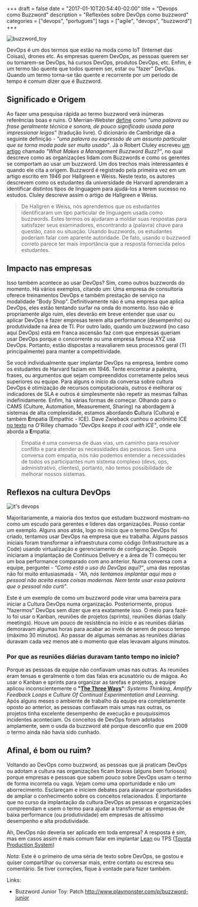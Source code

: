 +++
draft = false
date = "2017-01-10T20:54:40-02:00"
title = "Devops como Buzzword"
description = "Reflexões sobre DevOps como buzzword"
categories = ["devops", "portugues"]
tags = ["agile", "devops", "buzzword"]
+++

![buzzword_toy](/images/buzzword_junior.jpg)

DevOps é um dos termos que estão na moda como IoT (Internet das Coisas), drones etc. As empresas querem DevOps, as pessoas querem ser ou tornarem-se DevOps, há cursos DevOps, produtos DevOps, etc. Enfim, é um termo tão quente que todos querem ser, estar ou "fazer" DevOps. Quando um termo torna-se tão quente e recorrente por um período de tempo é comum dizer que é Buzzword.

## Significado e Origem

Ao fazer uma pesquisa rápida ao termo buzzword verá inúmeras referências boas e ruins. O Merrian-Webster [define](https://www.merriam-webster.com/dictionary/buzzword) como *"uma palavra ou frase geralmente técnica e sonora, de pouco significado usada para impressionar leigos"* (tradução livre). O dicionário de Cambridge dá a seguinte definição - *"uma palavra ou expressão de um assunto particular que se torna moda pode ser muito usado"*. Já o Robert Cluley escreveu [um artigo](http://journals.sagepub.com/doi/abs/10.1177/0170840612464750) chamado *"What Makes a Management Buzzword Buzz?"*, no qual descreve como as organizações lidam com Buzzwords e como os gerentes se comportam ao usar um buzzword. Um dos trechos mais interessantes é quando ele cita a origem. Buzzword é registrado pela primeira vez em um artigo escrito em 1946 por Hallgreen e Weiss. Neste texto, os autores descrevem como os estudantes da universidade de Harvard aprenderam a identificar distintos tipos de linguagem para ajudá-los a terem sucesso no estudos. Cluley descreve assim o artigo de Hallgreen e Weiss.

> De Hallgren e Weiss, nós aprendemos que os estudantes identificaram um tipo particular de linguagem usada como buzzwords. Estes termos os ajudaram a moldar suas respostas para satisfazer seus examinadores, encontrando a (palavra) chave para questão, caso ou situação. Usando buzzwords, os estudantes poderiam falar com aparente autoridade. De fato, usando o buzzword correto parece ter mais importância que a resposta fornecida pelos estudantes.

## Impacto nas empresas

Isso também acontece ao usar DevOps? Sim, como outros buzzwords do momento. Há vários exemplos, citando um: Uma empresa de consultoria oferece treinamentos DevOps e também prestação de serviço na modalidade "Body Shop". Definitivamente não é uma empresa que aplica DevOps, eles estão tentando surfar na onda do momento. Isso não é propriamente algo ruim, eles deverão em breve entender que usar ou aplicar DevOps é fazer empresas terem alta performance (desempenho) ou produtividade na área de TI. Por outro lado, quando um buzzword (no caso aqui DevOps) está em franca ascensão faz com que empresas queriam usar DevOps porque o concorrente ou uma empresa famosa XYZ usa DevOps. Portanto, estão dispostas a reavaliarem seus processos geral (TI principalmente) para manter a competitividade.

Se você individualmente quer implantar DevOps na empresa, lembre como os estudantes de Harvard faziam em 1946. Tente encontrar a palestra, frases, ou argumentos que sejam compreendidos corretamente pelos seus superiores ou equipe. Para alguns o início da conversa sobre cultura DevOps é otimização de recursos computacionais, outros é melhorar os indicadores de SLA e outros é simplesmente não repetir as mesmas falhas indefinidamente. Enfim, há várias formas de começar. Olhando para o CAMS (Culture, Automation, Measurement, Sharing) na abordagem à sistemas de alta complexidade, estamos abordando **C**ultura (Cultura) e também **E**mpatia (Empathic - ICE). Dave Zwieback cunhou o acrônimo  ICE [no texto](http://radar.oreilly.com/2015/01/devops-keeps-it-cool-with-ice.html) na O'Rilley chamado *"DevOps keeps it cool with ICE"*, onde ele aborda a **E**mpatia:

> Empatia é uma conversa de duas vias, um caminho para resolver conflito e para atender as necessidades das pessoas. Sem uma conversa com empatia, nós não podemos entender a necessidades de todos os participantes num sistema complexo (devs, ops, administrativo, clientes), portanto, não temos possibilidade de melhorar nossos sistemas.

## Reflexos na cultura DevOps

![it's devops](/images/devops_elefant.png)

Majoritariamente, a maioria dos textos que estudam buzzword mostram-no como um escudo para gerentes e líderes das organizações. Posso contar um exemplo. Alguns anos atrás, logo no início que o termo DevOps foi criado, tentamos usar DevOps na empresa que eu trabalha. Alguns passos iniciais foram transformar a infraestrutura como código (Infrastructure as a Code) usando virtualização e gerenciamento de configuração. Depois iniciaram a implantação de Continuos Delivery e a área de TI começou ter um boa performance comparado com ano anterior. Numa conversa com a equipe, perguntei - *"Como está o uso do DevOps aqui?"*, uma das repostas não foi muito entusiasmada - *"Ah, nós tentamos implantar aqui mas o pessoal não aceita essas coisas modernas. Nem tente usar essa palavra que o pessoal não curti"*.

Este é um exemplo de como um buzzword pode virar uma barreira para iniciar a Cultura DevOps numa organização. Posteriormente, propus "fazermos" DevOps sem dizer que era exatamente isso. O meio para fazê-lo foi usar o Kanban, reuniões de projetos (sprints), reuniões diárias (daily meetings). Houve um pouco de resistência no início e as reuniões diárias demoravam algumas horas para acabar ao invés de serem de pouco tempo (máximo 30 minutos). Ao passar de algumas semanas as reuniões diárias duravam cada vez menos até o momento que elas levavam alguns minutos.

### Por que as reuniões diárias duravam tanto tempo no início?

Porque as pessoas da equipe não confiavam umas nas outras. As reuniões eram tensas e geralmente o tom das falas era acusatório ou de mágoa. Ao usar o Kanban e sprints para organizar as tarefas e projetos, a equipe aplicou inconscientemente o **"[The Three Ways](http://itrevolution.com/the-three-ways-principles-underpinning-devops/)"**: *Systems Thinking*, *Amplify Feedback Loops* e *Culture Of Continual Experimentation and Learning*. Após alguns meses o ambiente de trabalho da equipe era completamente oposto ao anterior, as pessoas confiavam mais umas nas outras, os projetos tinha excelente desempenho de execução e pouquíssimos incidentes aconteciam. Os conceitos de DevOps foram adotados amplamente, sem o usda da buzzword até porque desconfio que em 2009 o termo ainda não havia sido cunhado.

## Afinal, é bom ou ruim?

Voltando ao DevOps como buzzword, as pessoas que já praticam DevOps ou adotam a cultura nas organizações ficam bravas (alguns bem furiosos) porque empresas e pessoas que sabem pouco sobre DevOps usam o termo de forma incorreta ou vaga. Vejam como uma oportunidade e não um aborrecimento. Esclareçam e iniciem debates para alavancar oportunidades de ampliar o conhecimento sobre os conceitos relacionados. É importante que no curso da implantação da cultura DevOps as pessoas e organizações compreendam e usem o termo para ajudar a transformar as empresas de baixa performance (ou produtividade) em empresas de altíssimo desempenho e alta produtividade.

Ah, DevOps não deveria ser aplicado em toda empresa? A resposta é sim, mas em casos assim é mais comum falar em implantar [Lean](http://www.lean.org/whatslean/) ou TPS ([Toyota Production System](http://www.toyota-global.com/company/vision_philosophy/toyota_production_system/))

*Nota*: Este é o primeiro de uma séria de texto sobre DevOps, se gostou e quiser compartilhar ou conversar mais, entre contato ou escreva seu comentário. Se tiver correções, fique à vontade para fazer também.

Links:

- Buzzword Junior Toy: Patch http://www.playmonster.com/p/buzzword-junior
